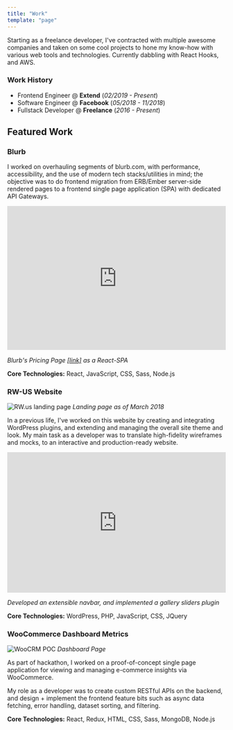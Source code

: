 ```yaml
---
title: "Work"
template: "page"
---
```


Starting as a freelance developer, I've contracted with multiple awesome companies and taken on some cool projects to hone my know-how with various web tools and technologies. Currently dabbling with React Hooks, and AWS.

### Work History

- Frontend Engineer @ **Extend** (_02/2019 - Present_)
- Software Engineer @ **Facebook** (_05/2018 - 11/2018_)
- Fullstack Developer @ **Freelance** (_2016 - Present_)

## Featured Work

### Blurb

I worked on overhauling segments of blurb.com, with performance, accessibility, and the use of modern tech stacks/utilities in mind; the objective was to do frontend migration from ERB/Ember server-side rendered pages to a frontend single page application (SPA) with dedicated API Gateways.

<div style="width:100%;height:0px;position:relative;padding-bottom:65.756%;"><iframe src="https://streamable.com/s/fap09/zxibuk" frameborder="0" width="100%" height="100%" allowfullscreen style="width:100%;height:100%;position:absolute;left:0px;top:0px;overflow:hidden;"></iframe></div>

_Blurb's Pricing Page [[link]](https://blurb.com/pricing) as a React-SPA_

**Core Technologies:** React, JavaScript, CSS, Sass, Node.js

### RW-US Website

![RW.us landing page](/media/work-1.png)
_Landing page as of March 2018_

In a previous life, I've worked on this website by creating and integrating WordPress plugins, and extending and managing the overall site theme and look. My main task as a developer was to translate high-fidelity wireframes and mocks, to an interactive and production-ready website.

<div style="width:100%;height:0px;position:relative;padding-bottom:64.043%;"><iframe src="https://streamable.com/s/f24ve/dczbia" frameborder="0" width="100%" height="100%" allowfullscreen style="width:100%;height:100%;position:absolute;left:0px;top:0px;overflow:hidden;"></iframe></div>

_Developed an extensible navbar, and implemented a gallery sliders plugin_

**Core Technologies:** WordPress, PHP, JavaScript, CSS, JQuery

### WooCommerce Dashboard Metrics

![WooCRM POC](/media/work-2.png)
_Dashboard Page_

As part of hackathon, I worked on a proof-of-concept single page application for viewing and managing e-commerce insights via WooCommerce.

My role as a developer was to create custom RESTful APIs on the backend, and design + implement the frontend feature bits such as async data fetching, error handling, dataset sorting, and filtering.

**Core Technologies:** React, Redux, HTML, CSS, Sass, MongoDB, Node.js

